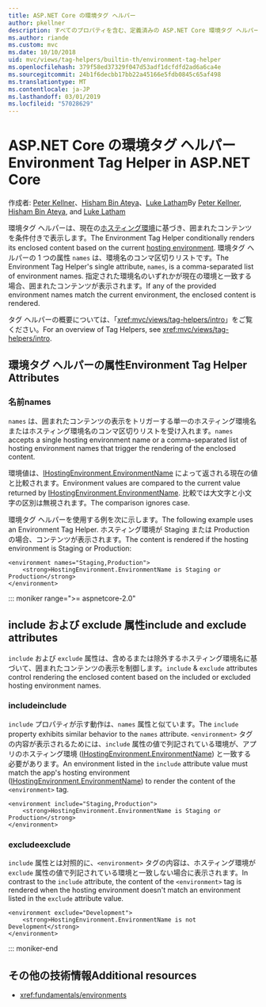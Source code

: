```yaml
---
title: ASP.NET Core の環境タグ ヘルパー
author: pkellner
description: すべてのプロパティを含む、定義済みの ASP.NET Core 環境タグ ヘルパー
ms.author: riande
ms.custom: mvc
ms.date: 10/10/2018
uid: mvc/views/tag-helpers/builtin-th/environment-tag-helper
ms.openlocfilehash: 379f58ed37329f047d53adf1dcfdfd2ad6a6ca4e
ms.sourcegitcommit: 24b1f6decbb17bb22a45166e5fdb0845c65af498
ms.translationtype: MT
ms.contentlocale: ja-JP
ms.lasthandoff: 03/01/2019
ms.locfileid: "57028629"
---
```

# <a name="environment-tag-helper-in-aspnet-core"></a><span data-ttu-id="c6525-103">ASP.NET Core の環境タグ ヘルパー</span><span class="sxs-lookup"><span data-stu-id="c6525-103">Environment Tag Helper in ASP.NET Core</span></span>

<span data-ttu-id="c6525-104">作成者: [Peter Kellner](http://peterkellner.net)、[Hisham Bin Ateya](https://twitter.com/hishambinateya)、[Luke Latham](https://github.com/guardrex)</span><span class="sxs-lookup"><span data-stu-id="c6525-104">By [Peter Kellner](http://peterkellner.net), [Hisham Bin Ateya](https://twitter.com/hishambinateya), and [Luke Latham](https://github.com/guardrex)</span></span>

<span data-ttu-id="c6525-105">環境タグ ヘルパーは、現在の[ホスティング環境](xref:fundamentals/environments)に基づき、囲まれたコンテンツを条件付きで表示します。</span><span class="sxs-lookup"><span data-stu-id="c6525-105">The Environment Tag Helper conditionally renders its enclosed content based on the current [hosting environment](xref:fundamentals/environments).</span></span> <span data-ttu-id="c6525-106">環境タグ ヘルパーの 1 つの属性 `names` は、環境名のコンマ区切りリストです。</span><span class="sxs-lookup"><span data-stu-id="c6525-106">The Environment Tag Helper's single attribute, `names`, is a comma-separated list of environment names.</span></span> <span data-ttu-id="c6525-107">指定された環境名のいずれかが現在の環境と一致する場合、囲まれたコンテンツが表示されます。</span><span class="sxs-lookup"><span data-stu-id="c6525-107">If any of the provided environment names match the current environment, the enclosed content is rendered.</span></span>

<span data-ttu-id="c6525-108">タグ ヘルパーの概要については、「<xref:mvc/views/tag-helpers/intro>」をご覧ください。</span><span class="sxs-lookup"><span data-stu-id="c6525-108">For an overview of Tag Helpers, see <xref:mvc/views/tag-helpers/intro>.</span></span>

## <a name="environment-tag-helper-attributes"></a><span data-ttu-id="c6525-109">環境タグ ヘルパーの属性</span><span class="sxs-lookup"><span data-stu-id="c6525-109">Environment Tag Helper Attributes</span></span>

### <a name="names"></a><span data-ttu-id="c6525-110">名前</span><span class="sxs-lookup"><span data-stu-id="c6525-110">names</span></span>

<span data-ttu-id="c6525-111">`names` は、囲まれたコンテンツの表示をトリガーする単一のホスティング環境名またはホスティング環境名のコンマ区切りリストを受け入れます。</span><span class="sxs-lookup"><span data-stu-id="c6525-111">`names` accepts a single hosting environment name or a comma-separated list of hosting environment names that trigger the rendering of the enclosed content.</span></span>

<span data-ttu-id="c6525-112">環境値は、[IHostingEnvironment.EnvironmentName](xref:Microsoft.AspNetCore.Hosting.IHostingEnvironment.EnvironmentName*) によって返される現在の値と比較されます。</span><span class="sxs-lookup"><span data-stu-id="c6525-112">Environment values are compared to the current value returned by [IHostingEnvironment.EnvironmentName](xref:Microsoft.AspNetCore.Hosting.IHostingEnvironment.EnvironmentName*).</span></span> <span data-ttu-id="c6525-113">比較では大文字と小文字の区別は無視されます。</span><span class="sxs-lookup"><span data-stu-id="c6525-113">The comparison ignores case.</span></span>

<span data-ttu-id="c6525-114">環境タグ ヘルパーを使用する例を次に示します。</span><span class="sxs-lookup"><span data-stu-id="c6525-114">The following example uses an Environment Tag Helper.</span></span> <span data-ttu-id="c6525-115">ホスティング環境が Staging または Production の場合、コンテンツが表示されます。</span><span class="sxs-lookup"><span data-stu-id="c6525-115">The content is rendered if the hosting environment is Staging or Production:</span></span>

```cshtml
<environment names="Staging,Production">
    <strong>HostingEnvironment.EnvironmentName is Staging or Production</strong>
</environment>
```

::: moniker range=">= aspnetcore-2.0"

## <a name="include-and-exclude-attributes"></a><span data-ttu-id="c6525-116">include および exclude 属性</span><span class="sxs-lookup"><span data-stu-id="c6525-116">include and exclude attributes</span></span>

<span data-ttu-id="c6525-117">`include` および `exclude` 属性は、含めるまたは除外するホスティング環境名に基づいて、囲まれたコンテンツの表示を制御します。</span><span class="sxs-lookup"><span data-stu-id="c6525-117">`include` & `exclude` attributes control rendering the enclosed content based on the included or excluded hosting environment names.</span></span>

### <a name="include"></a><span data-ttu-id="c6525-118">include</span><span class="sxs-lookup"><span data-stu-id="c6525-118">include</span></span>

<span data-ttu-id="c6525-119">`include` プロパティが示す動作は、`names` 属性と似ています。</span><span class="sxs-lookup"><span data-stu-id="c6525-119">The `include` property exhibits similar behavior to the `names` attribute.</span></span> <span data-ttu-id="c6525-120">`<environment>` タグの内容が表示されるためには、`include` 属性の値で列記されている環境が、アプリのホスティング環境 ([IHostingEnvironment.EnvironmentName](xref:Microsoft.AspNetCore.Hosting.IHostingEnvironment.EnvironmentName*)) と一致する必要があります。</span><span class="sxs-lookup"><span data-stu-id="c6525-120">An environment listed in the `include` attribute value must match the app's hosting environment ([IHostingEnvironment.EnvironmentName](xref:Microsoft.AspNetCore.Hosting.IHostingEnvironment.EnvironmentName*)) to render the content of the `<environment>` tag.</span></span>

```cshtml
<environment include="Staging,Production">
    <strong>HostingEnvironment.EnvironmentName is Staging or Production</strong>
</environment>
```

### <a name="exclude"></a><span data-ttu-id="c6525-121">exclude</span><span class="sxs-lookup"><span data-stu-id="c6525-121">exclude</span></span>

<span data-ttu-id="c6525-122">`include` 属性とは対照的に、`<environment>` タグの内容は、ホスティング環境が `exclude` 属性の値で列記されている環境と一致しない場合に表示されます。</span><span class="sxs-lookup"><span data-stu-id="c6525-122">In contrast to the `include` attribute, the content of the `<environment>` tag is rendered when the hosting environment doesn't match an environment listed in the `exclude` attribute value.</span></span>

```cshtml
<environment exclude="Development">
    <strong>HostingEnvironment.EnvironmentName is not Development</strong>
</environment>
```

::: moniker-end

## <a name="additional-resources"></a><span data-ttu-id="c6525-123">その他の技術情報</span><span class="sxs-lookup"><span data-stu-id="c6525-123">Additional resources</span></span>

* <xref:fundamentals/environments>
